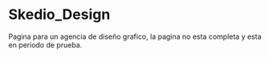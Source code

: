 # Skedio_Design
Pagina para un agencia de diseño grafico, la pagina no esta completa y esta en periodo de prueba.
